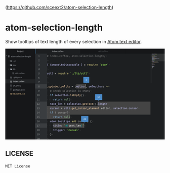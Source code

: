 <!-- README.md, atom-selection-length/
-->
(<https://github.com/sceext2/atom-selection-length>)

# atom-selection-length

Show tooltips of text length of every selection in
[Atom text editor](https://atom.io/).

![UI](https://raw.githubusercontent.com/sceext2/atom-selection-length/master/doc/p/atom_selection_length.png)


## LICENSE

`MIT License`

<!-- end README.md -->
